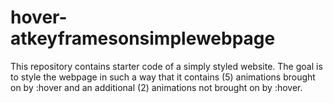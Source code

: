 # hover-atkeyframesonsimplewebpage
This repository contains starter code of a simply styled website.  The goal is to style the webpage in such a way that it contains (5) animations brought on by :hover and an additional (2) animations not brought on by :hover. 
